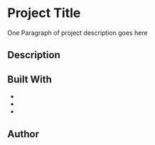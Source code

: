 # Project Title

One Paragraph of project description goes here

## Description


## Built With

* []()
* []()
* []()

## Author

<!-- // function getReviews(){
//   $.ajax({
//     type: 'GET',
//     url: 'http://jsonplaceholder.typicode.com/users',
//     dataType: 'json',
//     cache: false,
//     sucess: function(data){
//       this.setState({reviews: data}, function(){
//         console.log(this.state);
//       });
//     }.bind(this),
//       error:function(xhr, status, err){
//       console.log(err);
//     }
//   })
// } -->
<!-- this.setState({
  reviews: response
}) -->


<!-- $.ajax({
   type: 'GET',
   url: 'http://jsonplaceholder.typicode.com/users',
   dataType: 'json',
   success: function(data) {
     console.log(data)
     this.setState({reviews: data});
   }.bind(this),
   error: function(xhr, status, err) {
     console.error(this.props.url, status, err.toString());
   }.bind(this)
 });
}
render: function(){
let reviewItems = this.state.reviews.map(function(item){
  return (
    <p key={item.id}><strong>{item.name}</strong> {item.email}</p>
  )
});
return(
  <div>
    {reviewItems}
  </div>
)
} -->
